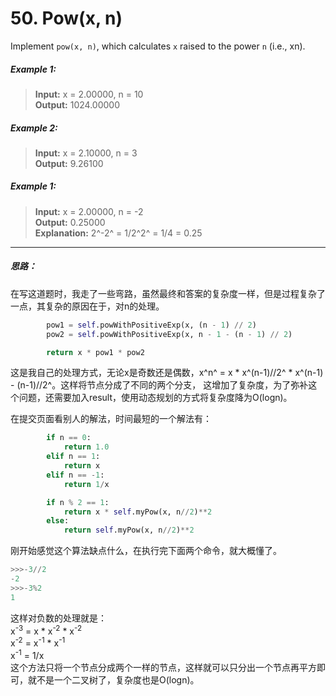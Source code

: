 # 50. Pow(x, n)
Implement `pow(x, n)`, which calculates `x` raised to the power `n` (i.e., xn).

##### Example 1:
> **Input:** x = 2.00000, n = 10  
> **Output:** 1024.00000

##### Example 2:
> **Input:** x = 2.10000, n = 3  
> **Output:** 9.26100

##### Example 1:
> **Input:** x = 2.00000, n = -2  
> **Output:** 0.25000  
> **Explanation:** 2^-2^ = 1/2^2^ = 1/4 = 0.25

---
##### 思路：
在写这道题时，我走了一些弯路，虽然最终和答案的复杂度一样，但是过程复杂了一点，其复杂的原因在于，对n的处理。  
```python
        pow1 = self.powWithPositiveExp(x, (n - 1) // 2)
        pow2 = self.powWithPositiveExp(x, n - 1 - (n - 1) // 2)
```
```python
        return x * pow1 * pow2
```
这是我自己的处理方式，无论x是奇数还是偶数，x^n^ = x * x^(n-1)//2^ * x^(n-1) - (n-1)//2^。这样将节点分成了不同的两个分支，
这增加了复杂度，为了弥补这个问题，还需要加入result，使用动态规划的方式将复杂度降为O(logn)。

在提交页面看别人的解法，时间最短的一个解法有：
```python
        if n == 0:
            return 1.0
        elif n == 1:
            return x
        elif n == -1:
            return 1/x

        if n % 2 == 1:
            return x * self.myPow(x, n//2)**2
        else:
            return self.myPow(x, n//2)**2
```
刚开始感觉这个算法缺点什么，在执行完下面两个命令，就大概懂了。
```python
>>>-3//2
-2
>>>-3%2
1
```
这样对负数的处理就是：  
x<sup>-3</sup> = x * x<sup>-2</sup> * x<sup>-2</sup>  
x<sup>-2</sup> = x<sup>-1</sup> * x<sup>-1</sup>  
x<sup>-1</sup> = 1/x  
这个方法只将一个节点分成两个一样的节点，这样就可以只分出一个节点再平方即可，就不是一个二叉树了，复杂度也是O(logn)。